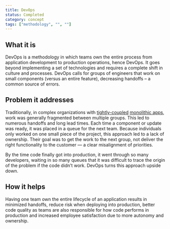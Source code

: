 ```yaml
---
title: DevOps
status: Completed
category: concept
tags: ["methodology", "", ""]
---
```


## What it is

DevOps is a methodology in which teams own the entire process from application development to production operations, hence DevOps. 
It goes beyond implementing a set of technologies and requires a complete shift in culture and processes. 
DevOps calls for groups of engineers that work on small components (versus an entire feature), decreasing handoffs – a common source of errors. 

## Problem it addresses

Traditionally, in complex organizations with [tightly-coupled](/tightly-coupled-architectures/) [monolithic apps](/monolithic-apps/), 
work was generally fragmented between multiple groups. 
This led to numerous handoffs and long lead times. 
Each time a component or update was ready, it was placed in a queue for the next team. 
Because individuals only worked on one small piece of the project, this approach led to a lack of ownership. 
Their goal was to get the work to the next group, not deliver the right functionality to the customer 
— a clear misalignment of priorities. 

By the time code finally got into production, it went through so many developers, 
waiting in so many queues that it was difficult to trace the origin of the problem if the code didn’t work. 
DevOps turns this approach upside down.

## How it helps

Having one team own the entire lifecycle of an application results in 
minimized handoffs, reduce risk when deploying into production, better code quality 
as teams are also responsible for how code performs in production 
and increased employee satisfaction due to more autonomy and ownership.
